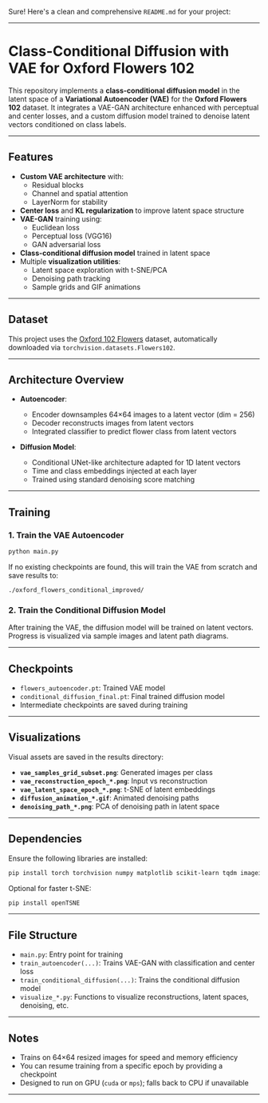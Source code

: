 Sure! Here's a clean and comprehensive `README.md` for your project:

---

# Class-Conditional Diffusion with VAE for Oxford Flowers 102

This repository implements a **class-conditional diffusion model** in the latent space of a **Variational Autoencoder (VAE)** for the **Oxford Flowers 102** dataset. It integrates a VAE-GAN architecture enhanced with perceptual and center losses, and a custom diffusion model trained to denoise latent vectors conditioned on class labels.

---

## Features

- **Custom VAE architecture** with:
  - Residual blocks
  - Channel and spatial attention
  - LayerNorm for stability
- **Center loss** and **KL regularization** to improve latent space structure
- **VAE-GAN** training using:
  - Euclidean loss
  - Perceptual loss (VGG16)
  - GAN adversarial loss
- **Class-conditional diffusion model** trained in latent space
- Multiple **visualization utilities**:
  - Latent space exploration with t-SNE/PCA
  - Denoising path tracking
  - Sample grids and GIF animations

---

## Dataset

This project uses the [Oxford 102 Flowers](https://www.robots.ox.ac.uk/~vgg/data/flowers/102/index.html) dataset, automatically downloaded via `torchvision.datasets.Flowers102`.

---

## Architecture Overview

- **Autoencoder**:
  - Encoder downsamples 64×64 images to a latent vector (dim = 256)
  - Decoder reconstructs images from latent vectors
  - Integrated classifier to predict flower class from latent vectors

- **Diffusion Model**:
  - Conditional UNet-like architecture adapted for 1D latent vectors
  - Time and class embeddings injected at each layer
  - Trained using standard denoising score matching

---

## Training

### 1. Train the VAE Autoencoder

```bash
python main.py
```

If no existing checkpoints are found, this will train the VAE from scratch and save results to:

```
./oxford_flowers_conditional_improved/
```

### 2. Train the Conditional Diffusion Model

After training the VAE, the diffusion model will be trained on latent vectors. Progress is visualized via sample images and latent path diagrams.

---

## Checkpoints

- `flowers_autoencoder.pt`: Trained VAE model
- `conditional_diffusion_final.pt`: Final trained diffusion model
- Intermediate checkpoints are saved during training

---

## Visualizations

Visual assets are saved in the results directory:

- **`vae_samples_grid_subset.png`**: Generated images per class
- **`vae_reconstruction_epoch_*.png`**: Input vs reconstruction
- **`vae_latent_space_epoch_*.png`**: t-SNE of latent embeddings
- **`diffusion_animation_*.gif`**: Animated denoising paths
- **`denoising_path_*.png`**: PCA of denoising path in latent space

---

## Dependencies

Ensure the following libraries are installed:

```bash
pip install torch torchvision numpy matplotlib scikit-learn tqdm imageio
```

Optional for faster t-SNE:

```bash
pip install openTSNE
```

---

## File Structure

- `main.py`: Entry point for training
- `train_autoencoder(...)`: Trains VAE-GAN with classification and center loss
- `train_conditional_diffusion(...)`: Trains the conditional diffusion model
- `visualize_*.py`: Functions to visualize reconstructions, latent spaces, denoising, etc.

---

## Notes

- Trains on 64×64 resized images for speed and memory efficiency
- You can resume training from a specific epoch by providing a checkpoint
- Designed to run on GPU (`cuda` or `mps`); falls back to CPU if unavailable

---
